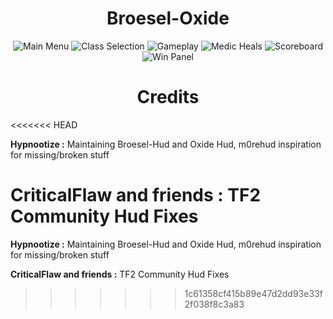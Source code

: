 <div align="center">

# Broesel-Oxide

![Main Menu](../screenshots/ob_1_mainmenu.png)
![Class Selection](../screenshots/ob_2_classselection.png)
![Gameplay](../screenshots/ob_3_gameplay.png)
![Medic Heals](../screenshots/ob_4_pocketmedic.png)
![Scoreboard](../screenshots/ob_5_scoreboard.png)
![Win Panel](../screenshots/ob_6_win.png)

# Credits

<div align="left">
<<<<<<< HEAD

**Hypnootize :** Maintaining Broesel-Hud and Oxide Hud, m0rehud inspiration for missing/broken stuff

**CriticalFlaw and friends :** TF2 Community Hud Fixes
=======

**Hypnootize :** Maintaining Broesel-Hud and Oxide Hud, m0rehud inspiration for missing/broken stuff

**CriticalFlaw and friends :** TF2 Community Hud Fixes

>>>>>>> 1c61358cf415b89e47d2dd93e33f2f038f8c3a83
